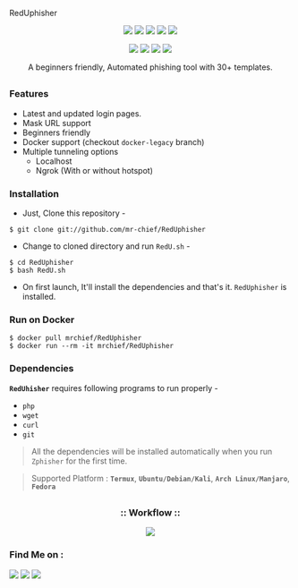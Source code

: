 <!-- RedUphisher -->

<p>
  RedUphisher

</p>

<p align="center">
  <img src="https://img.shields.io/badge/Version-2.2-green?style=for-the-badge">
  <img src="https://img.shields.io/github/license/mr-chief/RedUphisher?style=for-the-badge">
  <img src="https://img.shields.io/github/stars/mr-chief/RedUphisher?style=for-the-badge">
  <img src="https://img.shields.io/github/issues/mr-chief/RedUphisher?color=red&style=for-the-badge">
  <img src="https://img.shields.io/github/forks/mr-chief/RedUphisher?color=teal&style=for-the-badge">
</p>

<p align="center">
  <img src="https://img.shields.io/badge/Author-RedU-cyan?style=flat-square">
  <img src="https://img.shields.io/badge/Open%20Source-Yes-cyan?style=flat-square">
  <img src="https://img.shields.io/badge/MADE%20IN-INDIA-green?colorA=%23ff0000&colorB=%23017e40&style=flat-square">
  <img src="https://img.shields.io/badge/Written%20In-Bash-cyan?style=flat-square">
</p>

<p align="center">A beginners friendly, Automated phishing tool with 30+ templates.</p>

##

### Features

- Latest and updated login pages.
- Mask URL support 
- Beginners friendly
- Docker support (checkout `docker-legacy` branch)
- Multiple tunneling options
  - Localhost
  - Ngrok (With or without hotspot)


### Installation

- Just, Clone this repository -
```
$ git clone git://github.com/mr-chief/RedUphisher
```

- Change to cloned directory and run `RedU.sh` -
```
$ cd RedUphisher
$ bash RedU.sh
```

- On first launch, It'll install the dependencies and that's it. `RedUphisher` is installed.

### Run on Docker
```
$ docker pull mrchief/RedUphisher
$ docker run --rm -it mrchief/RedUphisher
```

### Dependencies

**`RedUhisher`** requires following programs to run properly - 
- `php`
- `wget`
- `curl`
- `git`

> All the dependencies will be installed automatically when you run `Zphisher` for the first time.

> Supported Platform : **`Termux`**, **`Ubuntu/Debian/Kali`**, **`Arch Linux/Manjaro`**, **`Fedora`**

##

<h3 align="center">
:: Workflow ::
</h3>
<p align="center">
<img src=".imgs/wf.gif"/>
</p>

### Find Me on :
<p align="left">
  <a href="https://github.com/mr-chief" target="_blank"><img src="https://img.shields.io/badge/Github-mr-chief-green?style=for-the-badge&logo=github"></a>
  <a href="https://www.instagram.com/alone__samir" target="_blank"><img src="https://img.shields.io/badge/IG-%40Mr. Chief-red?style=for-the-badge&logo=instagram"></a>
  <a href="https://m.me/RedUhackers" target="_blank"><img src="https://img.shields.io/badge/Chat-Messenger-blue?style=for-the-badge&logo=messenger"></a>
</p>
